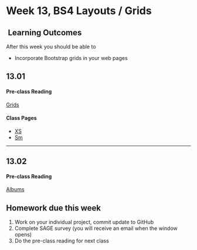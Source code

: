 # Week 13, BS4 Layouts / Grids

## <i class="fa fa-star"></i>&nbsp;Learning Outcomes ###
After this week you should be able to 

- Incorporate Bootstrap grids in your web pages


## 13.01

#### Pre-class Reading
[Grids](https://www.w3schools.com/bootstrap4/bootstrap_grid_system.asp)

#### Class Pages  

- [XS](https://www.w3schools.com/bootstrap4/bootstrap_grid_xsmall.asp)
- [Sm](https://www.w3schools.com/bootstrap4/bootstrap_grid_small.asp)



---  

## 13.02

#### Pre-class Reading
[Albums](https://getbootstrap.com/docs/4.3/examples/album/)


## Homework due this week ###
1. Work on your individual project, commit update to GitHub
5. Complete SAGE survey (you will receive an email when the window opens)
6. Do the pre-class reading for next class
